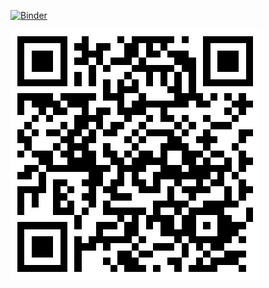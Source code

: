 [![Binder](https://mybinder.org/badge.svg)](https://mybinder.org/v2/gh/cgre-aachen/teaching/master?filepath=nre1)


<img src="qrcode.png">
